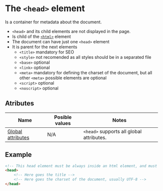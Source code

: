 # The `<head>` element
Is a container for metadata about the document.

- `<head>` and its child elements are not displayed in the page.
- Is child of the [`<html>`](html.md) element
- The document can have just one `<head>` element
- It is parent for the next elements
    - `<title>` mandatory for SEO
    - `<style>` not recomended as all styles should be in a separated file
    - `<base>` optional
    - `<link>` optional
    - `<meta>` mandatory for defining the charset of the document, but all other `<meta>` possible elements are optional
    - `<script>` optional
    - `<noscript>` optional

## Atributes
| Name | Posible values | Notes |
|-|-|-|
| [Global attributes](../first-steps/global-attributes.md) | N/A | `<head>` supports all global attributes. |

## Example
```html
<!-- This head element must be always inside an html element, and must be always just one -->
<head>
    <!-- Here goes the title -->
    <!-- Here goes the charset of the document, usually UTF-8 -->
</head>
```